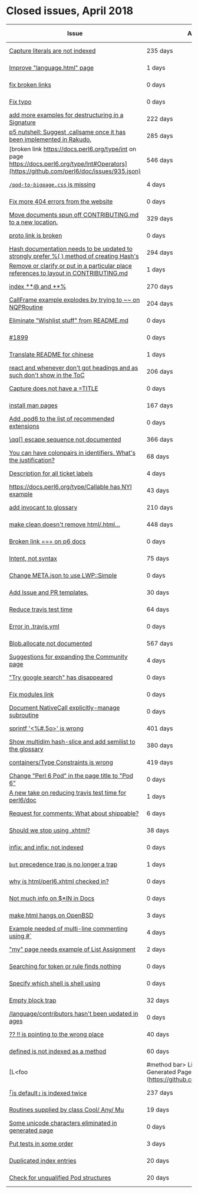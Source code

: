 # Closed issues, April 2018

| Issue                             | Age when closed | Closes at | Comment | 
| --------------------------------- | --------------- | --------- | ------- |
|[Capture literals are not indexed](https://github.com/perl6/doc/issues/1443.json) | 235 days | 2018-04-01 | |
|[Improve "language.html" page](https://github.com/perl6/doc/issues/1884.json) | 1 days | 2018-04-01 | |
|[fix broken links](https://github.com/perl6/doc/issues/1890.json) | 0 days | 2018-04-01 | |
|[Fix typo](https://github.com/perl6/doc/issues/1892.json) | 0 days | 2018-04-02 | |
|[add more examples for destructuring in a Signature](https://github.com/perl6/doc/issues/1466.json) | 222 days | 2018-04-02 | |
|[p5 nutshell:  Suggest .callsame once it has been implemented in Rakudo.](https://github.com/perl6/doc/issues/1388.json) | 285 days | 2018-04-02 | |
|[broken link https://docs.perl6.org/type/int on page https://docs.perl6.org/type/Int#Operators](https://github.com/perl6/doc/issues/935.json) | 546 days | 2018-04-03 | |
|[`/pod-to-bigpage.css` is missing](https://github.com/perl6/doc/issues/1885.json) | 4 days | 2018-04-04 | |
|[Fix more 404 errors from the website](https://github.com/perl6/doc/issues/1895.json) | 0 days | 2018-04-04 | |
|[Move documents spun off CONTRIBUTING.md to a new location.](https://github.com/perl6/doc/issues/1302.json) | 329 days | 2018-04-06 | |
|[proto link is broken ](https://github.com/perl6/doc/issues/1899.json) | 0 days | 2018-04-06 | |
|[Hash documentation needs to be updated to strongly prefer %( ) method of creating Hash's](https://github.com/perl6/doc/issues/1380.json) | 294 days | 2018-04-06 | |
|[Remove or clarify or put in a particular place references to layout in CONTRIBUTING.md](https://github.com/perl6/doc/issues/1898.json) | 1 days | 2018-04-07 | |
|[index **@ and **%](https://github.com/perl6/doc/issues/1416.json) | 270 days | 2018-04-07 | |
|[CallFrame example explodes by trying to ~~ on NQPRoutine](https://github.com/perl6/doc/issues/1554.json) | 204 days | 2018-04-07 | |
|[Eliminate "Wishlist stuff" from README.md](https://github.com/perl6/doc/issues/1908.json) | 0 days | 2018-04-08 | |
|[ #1899](https://github.com/perl6/doc/issues/1905.json) | 0 days | 2018-04-08 | |
|[Translate README for chinese](https://github.com/perl6/doc/issues/1900.json) | 1 days | 2018-04-08 | |
|[react and whenever don't got headings and as such don't show in the ToC](https://github.com/perl6/doc/issues/1552.json) | 206 days | 2018-04-08 | |
|[Capture does not have a =TITLE](https://github.com/perl6/doc/issues/1915.json) | 0 days | 2018-04-09 | |
|[install man pages](https://github.com/perl6/doc/issues/1625.json) | 167 days | 2018-04-10 | |
|[Add .pod6 to the list of recommended extensions](https://github.com/perl6/doc/issues/1919.json) | 0 days | 2018-04-12 | |
|[\qq[] escape sequence not documented](https://github.com/perl6/doc/issues/1280.json) | 366 days | 2018-04-12 | |
|[You can have colonpairs in identifiers. What's the justification?](https://github.com/perl6/doc/issues/1753.json) | 68 days | 2018-04-12 | |
|[Description for all ticket labels](https://github.com/perl6/doc/issues/1909.json) | 4 days | 2018-04-13 | |
|[https://docs.perl6.org/type/Callable has NYI example](https://github.com/perl6/doc/issues/1805.json) | 43 days | 2018-04-13 | |
|[add invocant to glossary](https://github.com/perl6/doc/issues/1557.json) | 210 days | 2018-04-14 | |
|[make clean doesn't remove html/.html…](https://github.com/perl6/doc/issues/1153.json) | 448 days | 2018-04-14 | |
|[Broken link === on p6 docs](https://github.com/perl6/doc/issues/1925.json) | 0 days | 2018-04-14 | |
|[Intent, not syntax](https://github.com/perl6/doc/issues/1748.json) | 75 days | 2018-04-14 | |
|[Change META.json to use LWP::Simple](https://github.com/perl6/doc/issues/1928.json) | 0 days | 2018-04-15 | |
|[Add Issue and PR templates.](https://github.com/perl6/doc/issues/1847.json) | 30 days | 2018-04-15 | |
|[Reduce travis test time](https://github.com/perl6/doc/issues/1765.json) | 64 days | 2018-04-15 | |
|[Error in .travis.yml](https://github.com/perl6/doc/issues/1930.json) | 0 days | 2018-04-16 | |
|[Blob.allocate not documented](https://github.com/perl6/doc/issues/917.json) | 567 days | 2018-04-17 | |
|[Suggestions for expanding the Community page](https://github.com/perl6/doc/issues/1920.json) | 4 days | 2018-04-17 | |
|["Try google search" has disappeared](https://github.com/perl6/doc/issues/1940.json) | 0 days | 2018-04-18 | |
|[Fix modules link](https://github.com/perl6/doc/issues/1942.json) | 0 days | 2018-04-19 | |
|[Document NativeCall explicitly-manage subroutine](https://github.com/perl6/doc/issues/1941.json) | 0 days | 2018-04-19 | |
|[sprintf '<%#.5o>' is wrong](https://github.com/perl6/doc/issues/1248.json) | 401 days | 2018-04-20 | |
|[Show multidim hash-slice and add semilist to the glossary](https://github.com/perl6/doc/issues/1266.json) | 380 days | 2018-04-20 | |
|[containers/Type Constraints is wrong](https://github.com/perl6/doc/issues/1217.json) | 419 days | 2018-04-20 | |
|[Change "Perl 6 Pod" in the page title to "Pod 6"](https://github.com/perl6/doc/issues/1948.json) | 0 days | 2018-04-21 | |
|[A new take on reducing travis test time for perl6/doc](https://github.com/perl6/doc/issues/1946.json) | 1 days | 2018-04-22 | |
|[Request for comments: What about shippable?](https://github.com/perl6/doc/issues/1931.json) | 6 days | 2018-04-22 | |
|[Should we stop using .xhtml?](https://github.com/perl6/doc/issues/1845.json) | 38 days | 2018-04-23 | |
|[infix:<does> and infix:<but> not indexed](https://github.com/perl6/doc/issues/1953.json) | 0 days | 2018-04-23 | |
|[`but` precedence trap is no longer a trap](https://github.com/perl6/doc/issues/1950.json) | 1 days | 2018-04-23 | |
|[why is html/perl6.xhtml checked in?](https://github.com/perl6/doc/issues/1956.json) | 0 days | 2018-04-23 | |
|[Not much info on $*IN in Docs](https://github.com/perl6/doc/issues/1955.json) | 0 days | 2018-04-23 | |
|[make html hangs on OpenBSD](https://github.com/perl6/doc/issues/1947.json) | 3 days | 2018-04-24 | |
|[Example needed of multi-line commenting using #`](https://github.com/perl6/doc/issues/1944.json) | 4 days | 2018-04-25 | |
|["my" page needs example of List Assignment](https://github.com/perl6/doc/issues/1958.json) | 2 days | 2018-04-26 | |
|[Searching for token or rule finds nothing](https://github.com/perl6/doc/issues/1967.json) | 0 days | 2018-04-26 | |
|[Specify which shell is shell using](https://github.com/perl6/doc/issues/1964.json) | 0 days | 2018-04-26 | |
|[Empty block trap](https://github.com/perl6/doc/issues/1869.json) | 32 days | 2018-04-27 | |
|[/language/contributors hasn't been updated in ages](https://github.com/perl6/doc/issues/1970.json) | 0 days | 2018-04-27 | |
|[?? !! is pointing to the wrong place](https://github.com/perl6/doc/issues/1851.json) | 40 days | 2018-04-28 | |
|[defined is not indexed as a method](https://github.com/perl6/doc/issues/1800.json) | 60 days | 2018-04-28 | |
|[L<foo|#method bar> Links Are Broken on Individual Generated Pages](https://github.com/perl6/doc/issues/162.json) | 926 days | 2018-04-28 | |
|[｢is default｣ is indexed twice](https://github.com/perl6/doc/issues/1514.json) | 237 days | 2018-04-28 | |
|[Routines supplied by class Cool/ Any/ Mu](https://github.com/perl6/doc/issues/1916.json) | 19 days | 2018-04-29 | |
|[Some unicode characters eliminated in generated page](https://github.com/perl6/doc/issues/1976.json) | 0 days | 2018-04-29 | |
|[Put tests in some order](https://github.com/perl6/doc/issues/1966.json) | 3 days | 2018-04-29 | |
|[Duplicated index entries](https://github.com/perl6/doc/issues/1912.json) | 20 days | 2018-04-30 | |
|[Check for unqualified Pod structures](https://github.com/perl6/doc/issues/1914.json) | 20 days | 2018-04-30 | |
